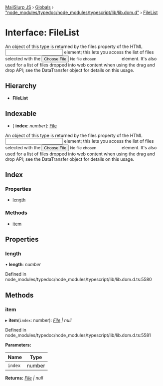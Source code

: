 [MailSlurp JS](../README.md) › [Globals](../globals.md) › ["node_modules/typedoc/node_modules/typescript/lib/lib.dom.d"](../modules/_node_modules_typedoc_node_modules_typescript_lib_lib_dom_d_.md) › [FileList](_node_modules_typedoc_node_modules_typescript_lib_lib_dom_d_.filelist.md)

# Interface: FileList

An object of this type is returned by the files property of the HTML <input> element; this lets you access the list of files selected with the <input type="file"> element. It's also used for a list of files dropped into web content when using the drag and drop API; see the DataTransfer object for details on this usage.

## Hierarchy

* **FileList**

## Indexable

* \[ **index**: *number*\]: [File](_node_modules_typedoc_node_modules_typescript_lib_lib_dom_d_.file.md)

An object of this type is returned by the files property of the HTML <input> element; this lets you access the list of files selected with the <input type="file"> element. It's also used for a list of files dropped into web content when using the drag and drop API; see the DataTransfer object for details on this usage.

## Index

### Properties

* [length](_node_modules_typedoc_node_modules_typescript_lib_lib_dom_d_.filelist.md#length)

### Methods

* [item](_node_modules_typedoc_node_modules_typescript_lib_lib_dom_d_.filelist.md#item)

## Properties

###  length

• **length**: *number*

Defined in node_modules/typedoc/node_modules/typescript/lib/lib.dom.d.ts:5580

## Methods

###  item

▸ **item**(`index`: number): *[File](_node_modules_typedoc_node_modules_typescript_lib_lib_dom_d_.file.md) | null*

Defined in node_modules/typedoc/node_modules/typescript/lib/lib.dom.d.ts:5581

**Parameters:**

Name | Type |
------ | ------ |
`index` | number |

**Returns:** *[File](_node_modules_typedoc_node_modules_typescript_lib_lib_dom_d_.file.md) | null*
